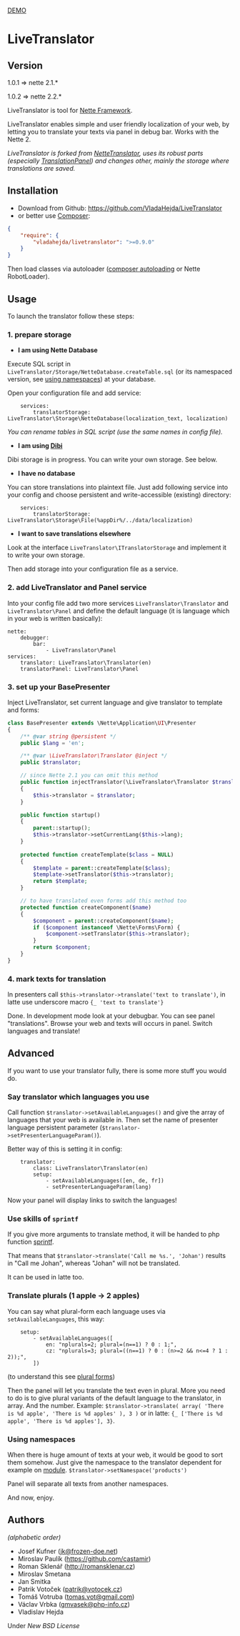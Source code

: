 [DEMO](http://livetranslator.hejdav.cz/)

LiveTranslator
===

Version
---
1.0.1 => nette 2.1.*

1.0.2 => nette 2.2.*

LiveTranslator is tool for [Nette Framework](http://nette.org/en/).

LiveTranslator enables simple and user friendly localization of your web, by letting you to translate your texts
via panel in debug bar. Works with the Nette 2.

*LiveTranslator is forked from [NetteTranslator](https://github.com/straiki/NetteTranslator), uses its robust
parts (especially [TranslationPanel](http://forum.nette.org/cs/4399-nette-translation-panel-preklady-primo-v-prohlizeci))
and changes other, mainly the storage where translations are saved.*


Installation
---

- Download from Github: <https://github.com/VladaHejda/LiveTranslator>
- or better use [Composer](http://getcomposer.org/doc/00-intro.md#declaring-dependencies):

```json
{
	"require": {
		"vladahejda/livetranslator": ">=0.9.0"
	}
}
```

Then load classes via autoloader ([composer autoloading](http://getcomposer.org/doc/01-basic-usage.md#autoloading)
or Nette RobotLoader).


Usage
---

To launch the translator follow these steps:


### 1. prepare storage

- **I am using Nette Database**

Execute SQL script in `LiveTranslator/Storage/NetteDatabase.createTable.sql` (or its namespaced version,
see [using namespaces](#using-namespaces)) at your database.

Open your configuration file and add service:
```
	services:
		translatorStorage: LiveTranslator\Storage\NetteDatabase(localization_text, localization)
```

*You can rename tables in SQL script (use the same names in config file).*

- **I am using [Dibi](http://dibiphp.com/)**

Dibi storage is in progress. You can write your own storage. See below.

- **I have no database**

You can store translations into plaintext file. Just add following service into your config
and choose persistent and write-accessible (existing) directory:
```
	services:
		translatorStorage: LiveTranslator\Storage\File(%appDir%/../data/localization)
```

- **I want to save translations elsewhere**

Look at the interface `LiveTranslator\ITranslatorStorage` and implement it to write your own storage.

Then add storage into your configuration file as a service.


### 2. add LiveTranslator and Panel service

Into your config file add two more services `LiveTranslator\Translator` and `LiveTranslator\Panel` and define
the default language (it is language which in your web is written basically):
```
nette:
    debugger:
        bar:
            - LiveTranslator\Panel
services:
	translator: LiveTranslator\Translator(en)
	translatorPanel: LiveTranslator\Panel
```


### 3. set up your BasePresenter

Inject LiveTranslator, set current language and give translator to template and forms:
```php
class BasePresenter extends \Nette\Application\UI\Presenter
{
	/** @var string @persistent */
	public $lang = 'en';

	/** @var \LiveTranslator\Translator @inject */
	public $translator;

	// since Nette 2.1 you can omit this method
	public function injectTranslator(\LiveTranslator\Translator $translator)
	{
		$this->translator = $translator;
	}

	public function startup()
	{
		parent::startup();
		$this->translator->setCurrentLang($this->lang);
	}
	
	protected function createTemplate($class = NULL)
	{
		$template = parent::createTemplate($class);
		$template->setTranslator($this->translator);
		return $template;
	}

	// to have translated even forms add this method too
	protected function createComponent($name)
	{
		$component = parent::createComponent($name);
		if ($component instanceof \Nette\Forms\Form) {
			$component->setTranslator($this->translator);
		}
		return $component;
	}
}
```


### 4. mark texts for translation

In presenters call `$this->translator->translate('text to translate')`, in latte use underscore macro
`{_ 'text to translate'}`

Done. In development mode look at your debugbar. You can see panel "translations". Browse your web and texts will
occurs in panel. Switch languages and translate!


Advanced
---

If you want to use your translator fully, there is some more stuff you would do.


### Say translator which languages you use

Call function `$translator->setAvailableLanguages()` and give the array of languages that your web is available in.
Then set the name of presenter language persistent parameter (`$translator->setPresenterLanguageParam()`).

Better way of this is setting it in config:
```
	translator:
		class: LiveTranslator\Translator(en)
		setup:
			- setAvailableLanguages([en, de, fr])
			- setPresenterLanguageParam(lang)
```

Now your panel will display links to switch the languages!


### Use skills of `sprintf`

If you give more arguments to translate method, it will be handed to php function
[sprintf](http://php.net/manual/en/function.sprintf.php).

That means that `$translator->translate('Call me %s.', 'Johan')` results in "Call me Johan", whereas
"Johan" will not be translated.

It can be used in latte too.


### Translate plurals (1 apple → 2 apples)

You can say what plural-form each language uses via `setAvailableLanguages`, this way:
```
	setup:
		- setAvailableLanguages([
			en: "nplurals=2; plural=(n==1) ? 0 : 1;",
			cz: "nplurals=3; plural=((n==1) ? 0 : (n>=2 && n<=4 ? 1 : 2));",
		])
```
(to understand this see [plural forms](https://github.com/translate/l10n-guide/blob/master/docs/l10n/pluralforms.rst#plural-forms))

Then the panel will let you translate the text even in plural. More you need to do is to give plural variants
of the default language to the translator, in array. And the number. Example:
`$translator->translate( array( 'There is %d apple', 'There is %d apples' ), 3 )`
or in latte: `{_ ['There is %d apple', 'There is %d apples'], 3}`.


### Using namespaces

When there is huge amount of texts at your web, it would be good to sort them somehow. Just give the namespace
to the translator dependent for example on [module](http://doc.nette.org/en/presenters#toc-modules).
`$translator->setNamespace('products')`

Panel will separate all texts from another namespaces.


And now, enjoy.


Authors
---

*(alphabetic order)*

- Josef Kufner (jk@frozen-doe.net)
- Miroslav Paulík (https://github.com/castamir)
- Roman Sklenář (http://romansklenar.cz)
- Miroslav Smetana
- Jan Smitka
- Patrik Votoček (patrik@votocek.cz)
- Tomáš Votruba (tomas.vot@gmail.com)
- Václav Vrbka (gmvasek@php-info.cz)
- Vladislav Hejda


Under *New BSD License*

